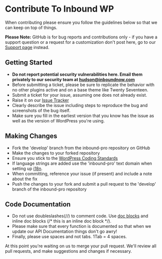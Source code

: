 # Contribute To Inbound WP

When contributing please ensure you follow the guidelines below so that we can keep on top of things.

__Please Note:__ GitHub is for bug reports and contributions only - if you have a support question or a request for a customization don't post here, go to our [Support page](https://support.inboundnow.com) instead.

## Getting Started

  * __Do not report potential security vulnerabilities here. Email them privately to our security team at [hudson@inboundnow.com](mailto:hudson@inboundnow.com)__
  * Before submitting a ticket, please be sure to replicate the behavior with no other plugins active and on a base theme like Twenty Seventeen.
  * Submit a ticket for your issue, assuming one does not already exist.
  * Raise it on our [Issue Tracker](https://github.com/inboundnow/inbound-pro/issues)
  * Clearly describe the issue including steps to reproduce the bug and screenshots of the bug itself.
  * Make sure you fill in the earliest version that you know has the issue as well as the version of WordPress you're using.

## Making Changes

* Fork the 'develop' branch from the inbound-pro repository on GitHub
* Make the changes to your forked repository
* Ensure you stick to the [WordPress Coding Standards](https://codex.wordpress.org/WordPress_Coding_Standards)
* If language strings are added use the 'inbound-pro' text domain when setting up [i18n](https://codex.wordpress.org/I18n_for_WordPress_Developers).
* When committing, reference your issue (if present) and include a note about the fix
* Push the changes to your fork and submit a pull request to the 'develop' branch of the inbound-pro repository

## Code Documentation

* Do not use doubleslashes(//) to comment code. Use [doc blocks](https://phpdoc.org/docs/latest/getting-started/your-first-set-of-documentation.html) and inline doc blocks (/* this is an inline doc block */).
* Please make sure that every function is documented so that when we update our API Documentation things don't go awry!
* Finally, please use spaces and not tabs. 1Tab = 4 spaces.

At this point you're waiting on us to merge your pull request. We'll review all pull requests, and make suggestions and changes if necessary.

